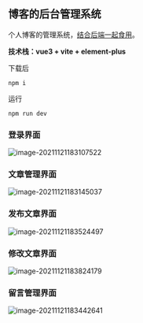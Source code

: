 ## 博客的后台管理系统

个人博客的管理系统，[结合后端一起食用](https://github.com/YogLn/blog-back-end.git)。

**技术栈：vue3 + vite + element-plus**

下载后

```
npm i
```

运行

```
npm run dev
```



### 登录界面

![image-20211121183107522](https://i.loli.net/2021/11/21/yQBKS9tVxiWlrnP.png)

### 文章管理界面

![image-20211121183145037](https://i.loli.net/2021/11/21/8BtmXcjPoZAszfC.png)

### 发布文章界面

![image-20211121183524497](https://i.loli.net/2021/11/21/NfDn36abImWXTPG.png)

### 修改文章界面

![image-20211121183824179](https://i.loli.net/2021/11/21/n1m8TvRc5hotalF.png)

### 留言管理界面

![image-20211121183442641](https://i.loli.net/2021/11/21/NfBgmkzxsGt2yZY.png)

